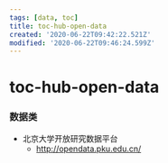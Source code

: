 ```yaml
---
tags: [data, toc]
title: toc-hub-open-data
created: '2020-06-22T09:42:22.521Z'
modified: '2020-06-22T09:46:24.599Z'
---
```


# toc-hub-open-data

### 数据类
- 北京大学开放研究数据平台
  - http://opendata.pku.edu.cn/

